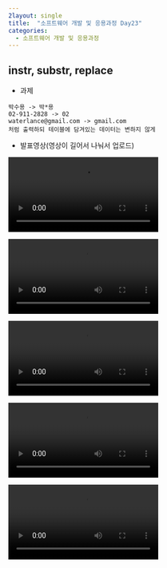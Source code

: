 ```yaml
---
2layout: single
title:  "소프트웨어 개발 및 응용과정 Day23"
categories:
  - 소프트웨어 개발 및 응용과정
---
```


## instr, substr, replace

* 과제

```
박수용 -> 박*용
02-911-2828 -> 02
waterlance@gmail.com -> gmail.com
처럼 출력하되 테이블에 담겨있는 데이터는 변하지 않게
```

* 발표영상(영상이 길어서 나눠서 업로드)

<video src="C:\1900_java_PSY\Park-SuYong.github-blog\Park-SuYong.github.io\images\널뛰기 모자이크처리 -1.mp4"></video>

<video src="C:\1900_java_PSY\Park-SuYong.github-blog\Park-SuYong.github.io\images\널뛰기 모자이크처리 -2.mp4"></video>

<video src="C:\1900_java_PSY\Park-SuYong.github-blog\Park-SuYong.github.io\images\널뛰기 모자이크처리 -3.mp4"></video>

<video src="C:\1900_java_PSY\Park-SuYong.github-blog\Park-SuYong.github.io\images\널뛰기 모자이크처리 -4.mp4"></video>

<video src="C:\1900_java_PSY\Park-SuYong.github-blog\Park-SuYong.github.io\images\널뛰기 모자이크처리 -5.mp4"></video>

